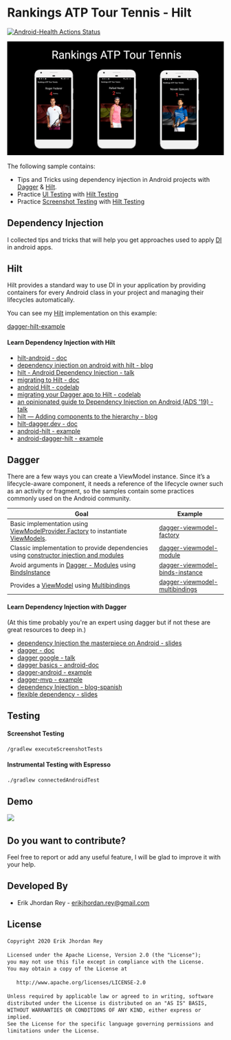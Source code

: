 # Rankings ATP Tour Tennis - Hilt 
[![Android-Health Actions Status](https://github.com/erikjhordan-rey/ATP-Rankings-Hilt-Dagger/workflows/Android-Health/badge.svg)](https://github.com/erikjhordan-rey/ATP-Rankings-Hilt-Dagger/actions)


![](./art/atp-tour.png)

The following sample contains:

* Tips and Tricks using dependency injection in Android projects with [Dagger](https://dagger.dev/) & [Hilt](https://developer.android.com/training/dependency-injection/hilt-android).
* Practice [UI Testing](https://developer.android.com/training/testing/ui-testing/espresso-testing) with [Hilt Testing](https://developer.android.com/training/dependency-injection/hilt-testing?authuser=1)
* Practice [Screenshot Testing](http://facebook.github.io/screenshot-tests-for-android/#getting-started) with [Hilt Testing](https://developer.android.com/training/dependency-injection/hilt-testing?authuser=1)

## Dependency Injection 

I collected tips and tricks that will help you get approaches used to apply [DI](https://martinfowler.com/articles/injection.html) in android apps.

## Hilt

Hilt provides a standard way to use DI in your application by providing containers for every Android class in your project and managing their lifecycles automatically.

You can see my [Hilt](https://github.com/erikjhordan-rey/ATP-Rankings-di/tree/master) implementation on this example:

[dagger-hilt-example](https://github.com/erikjhordan-rey/ATP-Rankings-di/tree/master) 

#### Learn Dependency Injection with Hilt

* [hilt-android - doc](https://developer.android.com/training/dependency-injection/hilt-android)
* [dependency injection on android with hilt - blog](https://medium.com/androiddevelopers/dependency-injection-on-android-with-hilt-67b6031e62d)
* [hilt - Android Dependency Injection - talk](https://www.youtube.com/watch?v=B56oV3IHMxg)
* [migrating to Hilt - doc](https://dagger.dev/hilt/migration-guide)
* [android Hilt - codelab](https://codelabs.developers.google.com/codelabs/android-hilt/#1)
* [migrating your Dagger app to Hilt - codelab](https://codelabs.developers.google.com/codelabs/android-dagger-to-hilt/#0)
* [an opinionated guide to Dependency Injection on Android (ADS '19) - talk](https://www.youtube.com/watch?v=o-ins1nvbDg&t=216s)
* [hilt — Adding components to the hierarchy - blog](https://medium.com/androiddevelopers/hilt-adding-components-to-the-hierarchy-96f207d6d92d)
* [hilt-dagger.dev - doc](https://dagger.dev/hilt/)
* [android-hilt - example](https://github.com/googlecodelabs/android-hilt)
* [android-dagger-hilt - example](https://github.com/googlecodelabs/android-dagger-to-hilt)

## Dagger

There are a few ways you can create a ViewModel instance. Since it’s a lifecycle-aware component, it needs a reference of the lifecycle owner such as an activity or fragment, so the samples contain some practices commonly used on the Android community.

Goal | Example |
--- | --- | 
Basic implementation using [ViewModelProvider.Factory](https://codelabs.developers.google.com/codelabs/kotlin-android-training-view-model/#0) to instantiate [ViewModels](https://developer.android.com/topic/libraries/architecture/viewmodel). | [dagger-viewmodel-factory](https://github.com/erikjhordan-rey/ATP-Rankings-di/tree/dagger-viewmodel-factory) |
Classic implementation to provide dependencies using [constructor injection and modules](https://dagger.dev/dev-guide/) | [dagger-viewmodel-module](https://github.com/erikjhordan-rey/ATP-Rankings-di/tree/dagger-viewmodel-module) |
Avoid arguments in [Dagger - Modules](https://dagger.dev/hilt/modules.html) using [BindsInstance](https://dagger.dev/api/2.10/dagger/BindsInstance.html) | [dagger-viewmodel-binds-instance](https://github.com/erikjhordan-rey/ATP-Rankings-di/tree/dagger-viewmodel-binds-instance) |
Provides a [ViewModel](https://developer.android.com/topic/libraries/architecture/viewmodel) using [Multibindings](https://dagger.dev/dev-guide/multibindings.html) | [dagger-viewmodel-multibindings](https://github.com/erikjhordan-rey/ATP-Rankings-di/tree/dagger-viewmodel-multibindings) |

#### Learn Dependency Injection with Dagger

(At this time probably you're an expert using dagger but if not these are great resources to deep in.)

* [dependency Injection the masterpiece on Android - slides](https://speakerdeck.com/erikjhordan_rey/dependency-injection-the-masterpiece-on-android)
* [dagger - doc](https://dagger.dev/)
* [dagger google - talk](https://www.youtube.com/watch?v=oK_XtfXPkqw)
* [dagger basics - android-doc](https://developer.android.com/training/dependency-injection/dagger-basics?authuser=1)
* [dagger-android - example](https://github.com/erikjhordan-rey/Kata-Dagger2-Android)
* [dagger-mvp - example](https://github.com/erikjhordan-rey/Dagger2-MVP-Sample)
* [dependency Injection - blog-spanish](https://erikjhordan-rey.github.io/blog/2016/04/25/ANDROID-dependency-injection.html)
* [flexible dependency - slides](https://speakerdeck.com/erikjhordan_rey/flexible-dependency)

## Testing

#### Screenshot Testing

`/gradlew executeScreenshotTests`

#### Instrumental Testing with Espresso 

`./gradlew connectedAndroidTest`

## Demo

<img src="https://user-images.githubusercontent.com/5893477/94775536-a349f980-0385-11eb-990a-1d12b9ae0f52.gif" width="260">

Do you want to contribute?
--------------------------

Feel free to report or add any useful feature, I will be glad to improve it with your help.

Developed By
------------

* Erik Jhordan Rey  - <erikjhordan.rey@gmail.com> 

License
-------

    Copyright 2020 Erik Jhordan Rey

    Licensed under the Apache License, Version 2.0 (the "License");
    you may not use this file except in compliance with the License.
    You may obtain a copy of the License at

       http://www.apache.org/licenses/LICENSE-2.0

    Unless required by applicable law or agreed to in writing, software
    distributed under the License is distributed on an "AS IS" BASIS,
    WITHOUT WARRANTIES OR CONDITIONS OF ANY KIND, either express or implied.
    See the License for the specific language governing permissions and
    limitations under the License.

